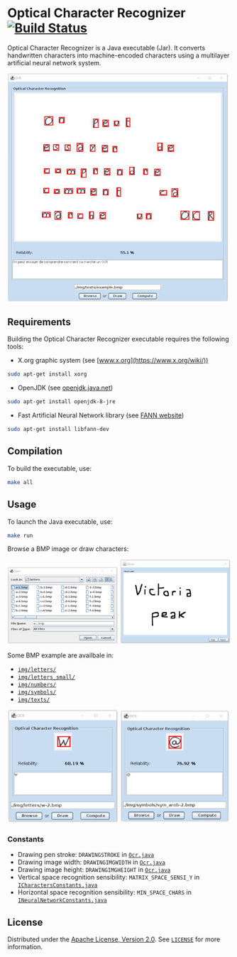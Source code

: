 # Optical Character Recognizer [![Build Status](https://travis-ci.org/kortescode/One-Time-Password-Generator.svg?branch=master)](https://travis-ci.org/kortescode/One-Time-Password-Generator)

Optical Character Recognizer is a Java executable (Jar). It converts handwritten characters into machine-encoded characters using a multilayer artificial neural network system.

<img src="img/previews/text_preview.png" width="500" title="Optical Character Recognizer text preview">

## Requirements

Building the Optical Character Recognizer executable requires the following tools:
- X.org graphic system (see [www.x.org](https://www.x.org/wiki/))
```bash
sudo apt-get install xorg
```
- OpenJDK (see [openjdk.java.net](https://openjdk.java.net))
```bash
sudo apt-get install openjdk-8-jre
```
- Fast Artificial Neural Network library (see [FANN website](http://leenissen.dk/fann/wp/))
```bash
sudo apt-get install libfann-dev
```

## Compilation

To build the executable, use:
```bash
make all
```

## Usage

To launch the Java executable, use:
```bash
make run
```

Browse a BMP image or draw characters:

<img src="img/previews/browse_preview.png" width="250" title="Optical Character Recognizer browse preview"> <img src="img/previews/draw_preview.png" width="250" title="Optical Character Recognizer draw preview">

Some BMP example are availbale in:
- [`img/letters/`](img/letters/)
- [`img/letters_small/`](img/letters_small/)
- [`img/numbers/`](img/numbers/)
- [`img/symbols/`](img/symbols/)
- [`img/texts/`](img/texts/)

<img src="img/previews/letter_preview.png" width="250" title="Optical Character Recognizer letter preview"> <img src="img/previews/symbol_preview.png" width="250" title="Optical Character Recognizer symbol preview">

### Constants

- Drawing pen stroke: `DRAWINGSTROKE` in [`Ocr.java`](src/main/Ocr.java)
- Drawing image width: `DRAWINGIMGWIDTH` in [`Ocr.java`](src/main/Ocr.java)
- Drawing image height: `DRAWINGIMGHEIGHT` in [`Ocr.java`](src/main/Ocr.java)
- Vertical space recognition sensibility: `MATRIX_SPACE_SENSI_Y` in [`ICharactersConstants.java`](src/bmp/ICharactersConstants.java)
- Horizontal space recognition sensibility: `MIN_SPACE_CHARS` in [`INeuralNetworkConstants.java`](src/fann/INeuralNetworkConstants.java)

## License

Distributed under the [Apache License, Version 2.0](http://www.apache.org/licenses/). See [`LICENSE`](LICENSE) for more information.
